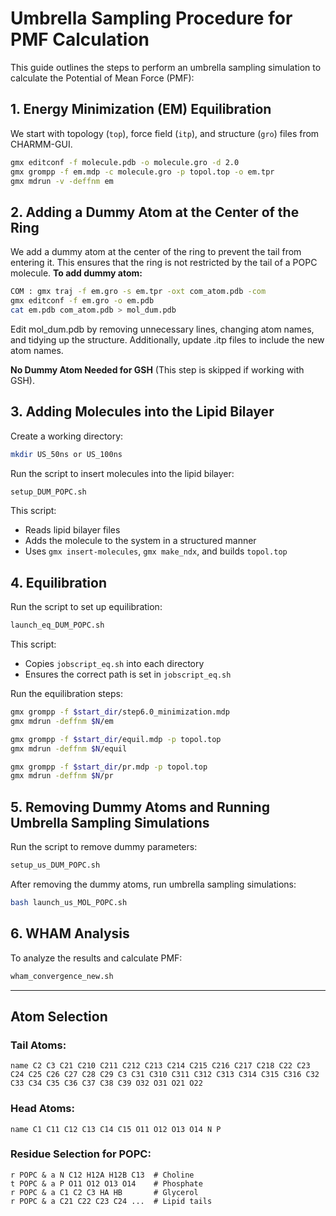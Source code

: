 # Umbrella Sampling Procedure for PMF Calculation

This guide outlines the steps to perform an umbrella sampling simulation to calculate the Potential of Mean Force (PMF):

## 1. Energy Minimization (EM) Equilibration
We start with topology (`top`), force field (`itp`), and structure (`gro`) files from CHARMM-GUI.

```bash
gmx editconf -f molecule.pdb -o molecule.gro -d 2.0
gmx grompp -f em.mdp -c molecule.gro -p topol.top -o em.tpr
gmx mdrun -v -deffnm em
```

## 2. Adding a Dummy Atom at the Center of the Ring

We add a dummy atom at the center of the ring to prevent the tail from entering it. This ensures that the ring is not restricted by the tail of a POPC molecule.
**To add dummy atom:**

```bash
COM : gmx traj -f em.gro -s em.tpr -oxt com_atom.pdb -com
gmx editconf -f em.gro -o em.pdb
cat em.pdb com_atom.pdb > mol_dum.pdb
```

Edit mol_dum.pdb by removing unnecessary lines, changing atom names, and tidying up the structure.
Additionally, update .itp files to include the new atom names.

**No Dummy Atom Needed for GSH** (This step is skipped if working with GSH).

## 3. Adding Molecules into the Lipid Bilayer
Create a working directory:

```bash
mkdir US_50ns or US_100ns 
```

Run the script to insert molecules into the lipid bilayer:
```bash
setup_DUM_POPC.sh
```
This script:
- Reads lipid bilayer files
- Adds the molecule to the system in a structured manner
- Uses `gmx insert-molecules`, `gmx make_ndx`, and builds `topol.top`

## 4. Equilibration
Run the script to set up equilibration:
```bash
launch_eq_DUM_POPC.sh
```
This script:
- Copies `jobscript_eq.sh` into each directory
- Ensures the correct path is set in `jobscript_eq.sh`

Run the equilibration steps:
```bash
gmx grompp -f $start_dir/step6.0_minimization.mdp
gmx mdrun -deffnm $N/em

gmx grompp -f $start_dir/equil.mdp -p topol.top
gmx mdrun -deffnm $N/equil

gmx grompp -f $start_dir/pr.mdp -p topol.top
gmx mdrun -deffnm $N/pr
```

## 5. Removing Dummy Atoms and Running Umbrella Sampling Simulations
Run the script to remove dummy parameters:
```bash
setup_us_DUM_POPC.sh
```
After removing the dummy atoms, run umbrella sampling simulations:
```bash
bash launch_us_MOL_POPC.sh   
```

## 6. WHAM Analysis
To analyze the results and calculate PMF:
```bash
wham_convergence_new.sh   
```

---

## **Atom Selection**

### Tail Atoms:
```
name C2 C3 C21 C210 C211 C212 C213 C214 C215 C216 C217 C218 C22 C23 C24 C25 C26 C27 C28 C29 C3 C31 C310 C311 C312 C313 C314 C315 C316 C32 C33 C34 C35 C36 C37 C38 C39 O32 O31 O21 O22
```

### Head Atoms:
```
name C1 C11 C12 C13 C14 C15 O11 O12 O13 O14 N P
```

### Residue Selection for POPC:
```
r POPC & a N C12 H12A H12B C13  # Choline
t POPC & a P O11 O12 O13 O14    # Phosphate
r POPC & a C1 C2 C3 HA HB       # Glycerol
r POPC & a C21 C22 C23 C24 ...  # Lipid tails
```


